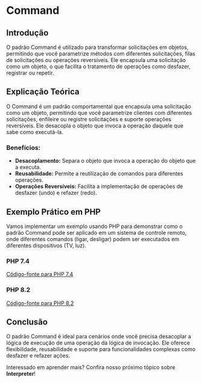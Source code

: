 # Command

## Introdução
O padrão Command é utilizado para transformar solicitações em objetos, permitindo que você parametrize métodos com diferentes solicitações, filas de solicitações ou operações reversíveis. Ele encapsula uma solicitação como um objeto, o que facilita o tratamento de operações como desfazer, registrar ou repetir.

## Explicação Teórica
O Command é um padrão comportamental que encapsula uma solicitação como um objeto, permitindo que você parametrize clientes com diferentes solicitações, enfileire ou registre solicitações e suporte operações reversíveis. Ele desacopla o objeto que invoca a operação daquele que sabe como executá-la.

### Benefícios:
- **Desacoplamento:** Separa o objeto que invoca a operação do objeto que a executa.
- **Reusabilidade:** Permite a reutilização de comandos para diferentes operações.
- **Operações Reversíveis:** Facilita a implementação de operações de desfazer (undo) e refazer (redo).

## Exemplo Prático em PHP

Vamos implementar um exemplo usando PHP para demonstrar como o padrão Command pode ser aplicado em um sistema de controle remoto, onde diferentes comandos (ligar, desligar) podem ser executados em diferentes dispositivos (TV, luz).

### PHP 7.4
[Código-fonte para PHP 7.4](../../src/behavioral-patterns/php7.4/CommandExample.php)

### PHP 8.2
[Código-fonte para PHP 8.2](../../src/behavioral-patterns/php8.2/CommandExample.php)

## Conclusão
O padrão Command é ideal para cenários onde você precisa desacoplar a lógica de execução de uma operação da lógica de invocação. Ele oferece flexibilidade, reusabilidade e suporte para funcionalidades complexas como desfazer e refazer ações.

Interessado em aprender mais? Confira nosso próximo tópico sobre **Interpreter**!

